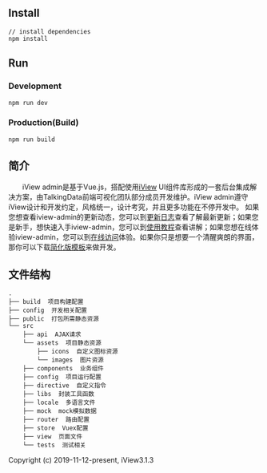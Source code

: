 
## Install
```bush
// install dependencies
npm install
```
## Run
### Development
```bush
npm run dev
```
### Production(Build)
```bush
npm run build
```

## 简介
&emsp;&emsp;iView admin是基于Vue.js，搭配使用[iView](https://www.iviewui.com) UI组件库形成的一套后台集成解决方案，由TalkingData前端可视化团队部分成员开发维护。iView admin遵守iView设计和开发约定，风格统一，设计考究，并且更多功能在不停开发中。
如果您想查看iview-admin的更新动态，您可以到[更新日志](https://github.com/iview/iview-admin/releases)查看了解最新更新；如果您是新手，想快速入手iview-admin，您可以到[使用教程](https://github.com/iview/iview-admin/wiki)查看讲解；如果您想在线体验iview-admin，您可以到[在线访问](https://admin.iviewui.com/)体验。如果你只是想要一个清醒爽朗的界面，那你可以下载[简化版模板](https://github.com/iview/iview-admin/tree/template)来做开发。


## 文件结构
```shell
.
├── build  项目构建配置
├── config  开发相关配置
├── public  打包所需静态资源
└── src
    ├── api  AJAX请求
    └── assets  项目静态资源
        ├── icons  自定义图标资源
        └── images  图片资源
    ├── components  业务组件
    ├── config  项目运行配置
    ├── directive  自定义指令
    ├── libs  封装工具函数
    ├── locale  多语言文件
    ├── mock  mock模拟数据
    ├── router  路由配置
    ├── store  Vuex配置
    ├── view  页面文件
    └── tests  测试相关
```
Copyright (c) 2019-11-12-present, iView3.1.3
